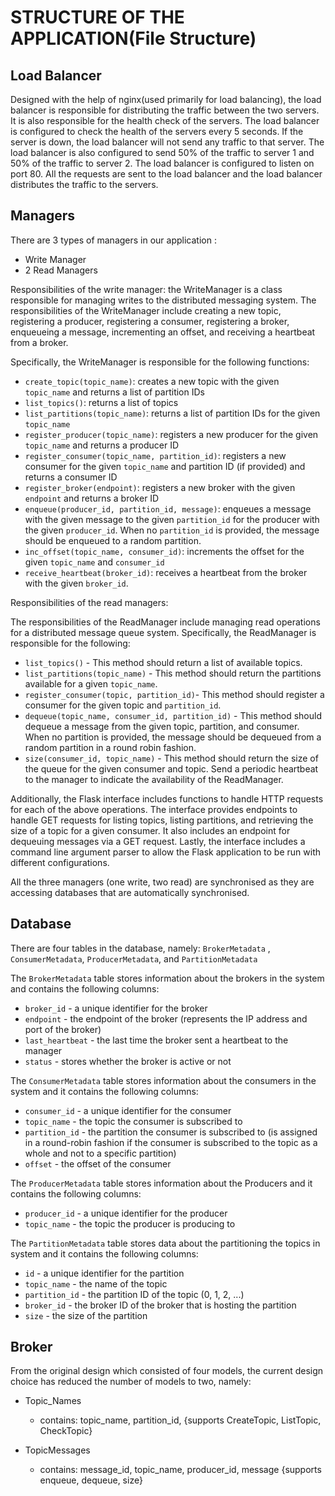 # STRUCTURE OF THE APPLICATION(File Structure)

## Load Balancer 
Designed with the help of nginx(used primarily for load balancing), the load balancer is responsible for distributing the traffic between the two servers. It is also responsible for the health check of the servers. The load balancer is configured to check the health of the servers every 5 seconds. If the server is down, the load balancer will not send any traffic to that server. The load balancer is also configured to send 50% of the traffic to server 1 and 50% of the traffic to server 2. The load balancer is configured to listen on port 80. 
All the requests are sent to the load balancer and the load balancer distributes the traffic to the servers.

## Managers
There are 3 types of managers in our application :
- Write Manager 
- 2 Read Managers 

Responsibilities of the write manager: 
the WriteManager is a class responsible for managing writes to the distributed messaging system. The responsibilities of the WriteManager include creating a new topic, registering a producer, registering a consumer, registering a broker, enqueueing a message, incrementing an offset, and receiving a heartbeat from a broker.

Specifically, the WriteManager is responsible for the following functions:

- `create_topic(topic_name)`: creates a new topic with the given `topic_name` and returns a list of partition IDs
- `list_topics()`: returns a list of topics
- `list_partitions(topic_name)`: returns a list of partition IDs for the given `topic_name`
- `register_producer(topic_name)`: registers a new producer for the given `topic_name` and returns a producer ID
- `register_consumer(topic_name, partition_id)`: registers a new consumer for the given `topic_name` and partition ID (if provided) and returns a consumer ID
- `register_broker(endpoint)`: registers a new broker with the given `endpoint` and returns a broker ID
- `enqueue(producer_id, partition_id, message)`: enqueues a message with the given message to the given `partition_id` for the producer with the given `producer_id`. When no `partition_id` is provided, the message should be enqueued to a random partition.
- `inc_offset(topic_name, consumer_id)`: increments the offset for the given `topic_name` and `consumer_id`
- `receive_heartbeat(broker_id)`: receives a heartbeat from the broker with the given `broker_id`.

Responsibilities of the read managers:

The responsibilities of the ReadManager include managing read operations for a distributed message queue system. Specifically, the ReadManager is responsible for the following:

- `list_topics()` - This method should return a list of available topics.
- `list_partitions(topic_name)` - This method should return the partitions available for a given `topic_name`.
- `register_consumer(topic, partition_id)`- This method should register a consumer for the given topic and `partition_id`.
- `dequeue(topic_name, consumer_id, partition_id)` - This method should dequeue a message from the given topic, partition, and consumer. When no partition is provided, the message should be dequeued from a random partition in a round robin fashion.
- `size(consumer_id, topic_name)` - This method should return the size of the queue for the given consumer and topic.
Send a periodic heartbeat to the manager to indicate the availability of the ReadManager.

Additionally, the Flask interface includes functions to handle HTTP requests for each of the above operations. The interface provides endpoints to handle GET requests for listing topics, listing partitions, and retrieving the size of a topic for a given consumer. It also includes an endpoint for dequeuing messages via a GET request. Lastly, the interface includes a command line argument parser to allow the Flask application to be run with different configurations.

All the three managers (one write, two read) are synchronised as they are accessing databases that are automatically synchronised. 



## Database

There are four tables in the database, namely:
`BrokerMetadata` , `ConsumerMetadata`, `ProducerMetadata`, and `PartitionMetadata`

The `BrokerMetadata` table stores information about the brokers in the system and contains the following columns:
- `broker_id` - a unique identifier for the broker
- `endpoint` - the endpoint of the broker (represents the IP address and port of the broker)
- `last_heartbeat` - the last time the broker sent a heartbeat to the manager
- `status` - stores whether the broker is active or not 

The `ConsumerMetadata` table stores information about the consumers in the system and it contains the following columns:
- `consumer_id` - a unique identifier for the consumer
- `topic_name` - the topic the consumer is subscribed to
- `partition_id` - the partition the consumer is subscribed to (is assigned in a round-robin fashion if the consumer is subscribed to the topic as a whole and not to a specific partition)
- `offset` - the offset of the consumer

The `ProducerMetadata` table stores information about the Producers and it contains the following columns:
- `producer_id` - a unique identifier for the producer
- `topic_name` - the topic the producer is producing to

The `PartitionMetadata` table stores data about the partitioning the topics in system and it contains the following columns:
- `id` - a unique identifier for the partition
- `topic_name` - the name of the topic
- `partition_id` - the partition ID of the topic (0, 1, 2, ...)
- `broker_id` - the broker ID of the broker that is hosting the partition
- `size` - the size of the partition  

## Broker 
From the original design which consisted of four models, the current design choice has reduced the number of models to two, namely:

- Topic_Names
    - contains: topic_name, partition_id, {supports CreateTopic, ListTopic, CheckTopic}

- TopicMessages
    - contains: message_id, topic_name, producer_id, message {supports enqueue, dequeue, size}